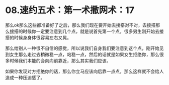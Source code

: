 # 08.速约五术：第一术撒网术：17

那么ok那么这些都准备好了之后，那么我们现在要开始去接搭对不对，去接搭那么接搭的时候你一定要注意到几个点，就是说首先第一个点，很多男生刚开始去接搭的时候身身体很容易左右又晃。

那么给别人一种很不自信的感觉，所以说我们自身我们要注意到这个点，刚开始见到女生那么走过去稍微稳一点，站稳一点，然后的话就是如果女生拒绝你，那么很多时候我们本能的会向向前靠近，那么其实我们应该。

如果你发现对方拒绝你的话，那么你立马应该向后靠一点点，那么这样就不会给人造成一种压迫感了。